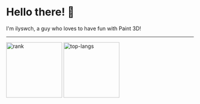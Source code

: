 # Hello there! 👋

I'm ilyswch, a guy who loves to have fun with Paint 3D!

---

<div>
  <img height=150 src="https://github-readme-streak-stats-salesp07.vercel.app/?user=ilyswch&theme=dark" alt="rank" />
  <img height=150 src="https://github-readme-stats.vercel.app/api/top-langs/?username=ilyswch&layout=compact&theme=dark" alt="top-langs"/>
</div>
